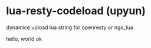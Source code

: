 lua-resty-codeload (upyun)
=================
dynamice upload lua string for openresty or ngx_lua

hello, world
ok
